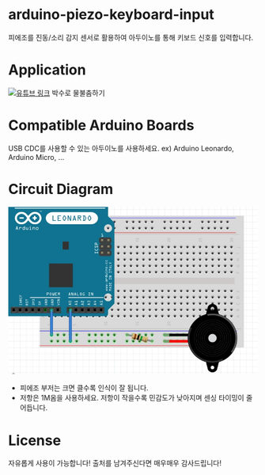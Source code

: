 # arduino-piezo-keyboard-input
피에조를 진동/소리 감지 센서로 활용하여 아두이노를 통해 키보드 신호를 입력합니다.

# Application
[![유튜브 링크](https://img.youtube.com/vi/SaSMSTCZxYg/0.jpg)](https://youtu.be/SaSMSTCZxYg) 
박수로 물불춤하기

# Compatible Arduino Boards
USB CDC를 사용할 수 있는 아두이노를 사용하세요.
ex) Arduino Leonardo, Arduino Micro, ...

# Circuit Diagram
![회로도](https://github.com/factoryal/arduino-piezo-keyboard-input/raw/master/readme_src/img1.jpg)
- 피에조 부저는 크면 클수록 인식이 잘 됩니다.
- 저항은 1M옴을 사용하세요. 저항이 작을수록 민감도가 낮아지며 센싱 타이밍이 줄어듭니다.

# License
자유롭게 사용이 가능합니다!
출처를 남겨주신다면 매우매우 감사드립니다!